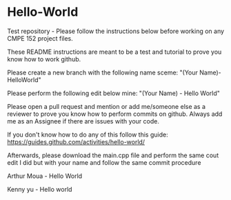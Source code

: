 # Hello-World
Test repository - Please follow the instructions below before working on any CMPE 152 project files.


These README instructions are meant to be a test and tutorial to prove you know how to work github.


Please create a new branch with the following name sceme: "(Your Name)-HelloWorld"


Please perform the following edit below mine: "(Your Name) - Hello World"


Please open a pull request and mention or add me/someone else as a reviewer to prove you know how to perform commits on github.
Always add me as an Assignee if there are issues with your code.


If you don't know how to do any of this follow this guide: https://guides.github.com/activities/hello-world/


Afterwards, please download the main.cpp file and perform the same cout edit I did but with your name and follow the same commit procedure


Arthur Moua - Hello World

Kenny yu -  Hello world
